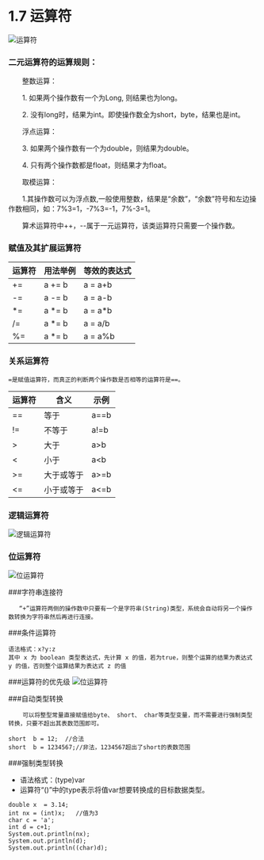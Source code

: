 # 1.7 运算符

![运算符](https://gitee.com/stto_32/img/raw/master/20201118160942.png)


### 二元运算符的运算规则：

　　整数运算：

　　1. 如果两个操作数有一个为Long, 则结果也为long。

　　2. 没有long时，结果为int。即使操作数全为short，byte，结果也是int。

　　浮点运算：

　　3. 如果两个操作数有一个为double，则结果为double。

　　4. 只有两个操作数都是float，则结果才为float。

　　取模运算：

　　1.其操作数可以为浮点数,一般使用整数，结果是“余数”，“余数”符号和左边操作数相同，如：7%3=1，-7%3=-1，7%-3=1。

　　算术运算符中++，--属于一元运算符，该类运算符只需要一个操作数。

### 赋值及其扩展运算符


|运算符	|用法举例	 |等效的表达式
|-----|-----|-----|
|+= |	a += b |	a = a+b
|-= |	a -= b |	a = a-b
|*= |	a *= b |	a = a*b
|/= |	a *= b |	a = a/b
|%= |	a *= b |	a = a%b


### 关系运算符
    
    =是赋值运算符，而真正的判断两个操作数是否相等的运算符是==。

|运算符|	含义	  |      示例|
|------|-------|------|
|==	|    等于	  |     a==b|
| !=	|    不等于	 |      a!=b|
|\>	 |   大于	   |    a>b|
|<	 |   小于	   |    a<b|
|>=	|    大于或等于|	    a>=b|
|<=	|    小于或等于|	    a<=b|


### 逻辑运算符

![逻辑运算符](https://gitee.com/stto_32/img/raw/master/20201118160946.png)

### 位运算符

![位运算符](https://gitee.com/stto_32/img/raw/master/20201118160943.png)

###字符串连接符
       
       “+”运算符两侧的操作数中只要有一个是字符串(String)类型，系统会自动将另一个操作数转换为字符串然后再进行连接。
    
###条件运算符
```
语法格式：x?y:z
其中 x 为 boolean 类型表达式，先计算 x 的值，若为true，则整个运算的结果为表达式 y 的值，否则整个运算结果为表达式 z 的值
```

###运算符的优先级
![位运算符](https://gitee.com/stto_32/img/raw/master/20201118160950.png)


###自动类型转换
        
        可以将整型常量直接赋值给byte、 short、 char等类型变量，而不需要进行强制类型转换，只要不超出其表数范围即可。
``` 
short  b = 12;  //合法
short  b = 1234567;//非法，1234567超出了short的表数范围
```

###强制类型转换
* 语法格式：(type)var
* 运算符“()”中的type表示将值var想要转换成的目标数据类型。

```  
double x  = 3.14; 
int nx = (int)x;   //值为3
char c = 'a';
int d = c+1;
System.out.println(nx);
System.out.println(d);
System.out.println((char)d);
```








